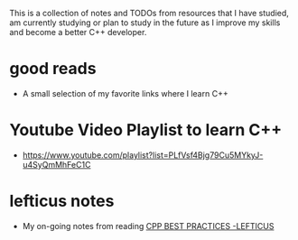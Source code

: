 This is a collection of notes and TODOs from resources that I have studied, am currently studying
or plan to study in the future as I improve my skills and become a better C++ developer.

# good reads
- A small selection of my favorite links where I learn C++

# Youtube Video Playlist to learn C++
- https://www.youtube.com/playlist?list=PLfVsf4Bjg79Cu5MYkyJ-u4SyQmMhFeC1C

# lefticus notes
- My on-going notes from reading [CPP BEST PRACTICES -LEFTICUS](https://lefticus.gitbooks.io/cpp-best-practices/content/03-Style.html)
